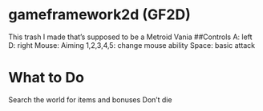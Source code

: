 # gameframework2d (GF2D)
This trash I made that’s supposed to be a Metroid Vania
##Controls
A: left
D: right
Mouse: Aiming
1,2,3,4,5: change mouse ability
Space: basic attack

# What to Do
Search the world for items and bonuses 
Don’t die
